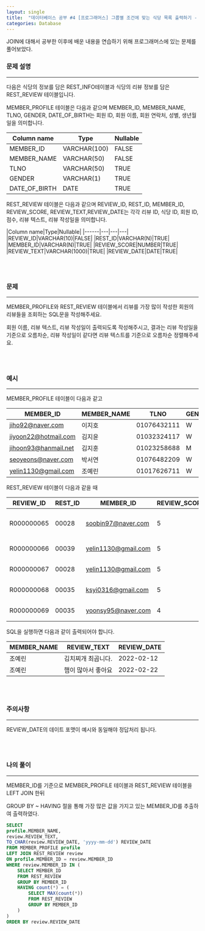 ```yaml
---
layout: single
title:  "데이터베이스 공부 #4 [프로그래머스] 그룹별 조건에 맞는 식당 목록 출력하기 - Oracle"
categories: Database
---
```


JOIN에 대해서 공부한 이후에 배운 내용을 연습하기 위해 프로그래머스에 있는 문제를 풀어보았다.

### 문제 설명

---

다음은 식당의 정보를 담은 REST_INFO테이블과 식당의 리뷰 정보를 담은 REST_REVIEW 테이블입니다.

MEMBER_PROFILE 테이블은 다음과 같으며 MEMBER_ID, MEMBER_NAME, TLNO, GENDER, DATE_OF_BIRTH는 회원 ID, 회원 이름, 회원 연락처, 성별, 생년월일을 의미합니다.

|Column name|Type|Nullable|
|------|---|---|
|MEMBER_ID|VARCHAR(100)|FALSE|
|MEMBER_NAME|VARCHAR(50)|FALSE|
|TLNO|VARCHAR(50)|TRUE|
|GENDER|VARCHAR(1)|TRUE|
|DATE_OF_BIRTH|DATE|TRUE|

REST_REVIEW 테이블은 다음과 같으며 REVIEW_ID, REST_ID, MEMBER_ID, REVIEW_SCORE, REVIEW_TEXT,REVIEW_DATE는 각각 리뷰 ID, 식당 ID, 회원 ID, 점수, 리뷰 텍스트, 리뷰 작성일을 의미합니다.

|Column name|Type|Nullable|
|------|---|---|---|
|REVIEW_ID|VARCHAR(10)|FALSE|
|REST_ID|VARCHAR(N)|TRUE|
|MEMBER_ID|VARCHAR(N)|TRUE|
|REVIEW_SCORE|NUMBER|TRUE|
|REVIEW_TEXT|VARCHAR(1000)|TRUE|
|REVIEW_DATE|DATE|TRUE|


<br/><br/>
### 문제


---
MEMBER_PROFILE와 REST_REVIEW 테이블에서 리뷰를 가장 많이 작성한 회원의 리뷰들을 조회하는 SQL문을 작성해주세요.

회원 이름, 리뷰 텍스트, 리뷰 작성일이 출력되도록 작성해주시고, 결과는 리뷰 작성일을 기준으로 오름차순, 리뷰 작성일이 같다면 리뷰 텍스트를 기준으로 오름차순 정렬해주세요.

<br/><br/>
### 예시


---

MEMBER_PROFILE 테이블이 다음과 같고


|MEMBER_ID|MEMBER_NAME|TLNO|GENDER|DATE_OF_BIRTH|
|-----|---|---|---|---|
|jiho92@naver.com|이지호|01076432111|W|1992-02-12|
|jiyoon22@hotmail.com|김지윤|01032324117|W|1992-02-22|
|jihoon93@hanmail.net|김지훈|01023258688|M|1993-02-23|
|seoyeons@naver.com|박서연|01076482209|W|1993-03-16|
|yelin1130@gmail.com|조예린|01017626711|W|1990-11-30|

REST_REVIEW 테이블이 다음과 같을 때

|REVIEW_ID|REST_ID|MEMBER_ID|REVIEW_SCORE|REVIEW_TEXT|REVIEW_DATE|
|-----|---|---|---|---|---|
|R000000065|00028|soobin97@naver.com|5|부찌 국물에서 샤브샤브 맛이나고 깔끔|2022-04-12|
|R000000066|00039|yelin1130@gmail.com|5|김치찌개 최곱니다.|2022-02-12|
|R000000067|00028|yelin1130@gmail.com|5|햄이 많아서 좋아요|2022-02-22|
|R000000068|00035|ksyi0316@gmail.com|5|숙성회가 끝내줍니다.|2022-02-15|
|R000000069|00035|yoonsy95@naver.com|4|비린내가 전혀없어요.|2022-04-16|

SQL을 실행하면 다음과 같이 출력되어야 합니다.

|MEMBER_NAME|REVIEW_TEXT|REVIEW_DATE|
|-----|---|---|
|조예린|김치찌개 최곱니다.|2022-02-12|
|조예린|햄이 많아서 좋아요|2022-02-22|


<br/><br/>
### 주의사항

---

REVIEW_DATE의 데이트 포맷이 예시와 동일해야 정답처리 됩니다.


<br/><br/>
### 나의 풀이

---

MEMBER_ID를 기준으로 MEMBER_PROFILE 테이블과 REST_REVIEW 테이블을 LEFT JOIN 한뒤

GROUP BY ~ HAVING 절을 통해 가장 많은 값을 가지고 있는 MEMBER_ID를 추출하여 출력하였다.

```sql
SELECT
profile.MEMBER_NAME,
review.REVIEW_TEXT,
TO_CHAR(review.REVIEW_DATE, 'yyyy-mm-dd') REVIEW_DATE
FROM MEMBER_PROFILE profile
LEFT JOIN REST_REVIEW review
ON profile.MEMBER_ID = review.MEMBER_ID
WHERE review.MEMBER_ID IN (
    SELECT MEMBER_ID
    FROM REST_REVIEW
    GROUP BY MEMBER_ID
    HAVING count(*) = (
        SELECT MAX(count(*))
        FROM REST_REVIEW
        GROUP BY MEMBER_ID
    )
)
ORDER BY review.REVIEW_DATE
```


